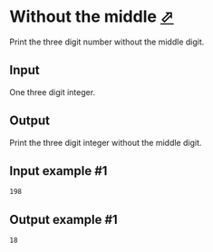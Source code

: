 # Without the middle [⬀](https://www.e-olymp.com/en/contests/9630/problems/84470)
Print the three digit number without the middle digit.

## Input
One three digit integer.

## Output
Print the three digit integer without the middle digit.

## Input example #1
```
198
```

## Output example #1
```
18
```
